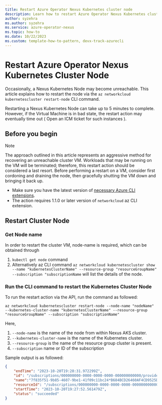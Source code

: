```yaml
---
title: Restart Azure Operator Nexus Kubernetes cluster node 
description: Learn how to restart Azure Operator Nexus Kubernetes cluster node
author: syzehra
ms.author: syzehra
ms.service: azure-operator-nexus
ms.topic: how-to
ms.date: 10/22/2023 
ms.custom: template-how-to-pattern, devx-track-azurecli
---
```


# Restart Azure Operator Nexus Kubernetes Cluster Node

Occasionally, a Nexus Kubernetes Node may become unreachable. This article explains how to restart the node via the `az networkcloud kubernetescluster restart-node` CLI command.

Restarting a Nexus Kubernetes Node can take up to 5 minutes to complete. However, if the Virtual Machine is in bad state, the restart action may eventually time out ( Open an ICM ticket for such instances ).

## Before you begin
> [!NOTE]
> The approach outlined in this article represents an aggressive method for recovering an unreachable cluster VM. Workloads that may be running on the VM will be terminated; therefore, this restart action should be considered a last resort.
> Before performing a restart on a VM, consider first cordoning and draining the node, then gracefully shutting the VM down and bringing it back up.

* Make sure you have the latest version of [necessary Azure CLI extensions](./howto-install-cli-extensions.md).
* The action requires 1.1.0 or later version of `networkcloud` az CLI extension. 

## Restart Cluster Node

### Get Node name
In order to restart the cluster VM, node-name is required, which can be obtained through
1. `kubectl get node` command 
2. Alternatively az CLI command  `az networkcloud kubernetescluster show --name "kubernetesClusterName" --resource-group "resourceGroupName" --subscription "subscriptionName` will list the details of the node. 

### Run the CLI command to restart the Kubernetes Cluster Node

To run the restart action via the API, run the command as followed:

``` azurecli
az networkcloud kubernetescluster restart-node --node-name "nodeName" --kubernetes-cluster-name "kubernetesClusterName" --resource-group "resourceGroupName" --subscription "subscriptionName"
```
Here,
1. `--node-name` is the name of the node from within Nexus AKS cluster.
2. `--kubernetes-cluster-name` is the name of the Kubernetes cluster.
3. `--resource-group` is the name of the resource group cluster is present.
4. `--subscription` name or ID of the subscription


Sample output is as followed:

```json
{
    "endTime": "2023-10-20T19:28:31.972299Z",
    "id": "/subscriptions/000000000-0000-0000-0000-000000000000/providers/Microsoft.NetworkCloud/locations/<location>/operationStatuses/000000000-0000-0000-0000-000000000000",
    "name":"7f835f51-9b85-4607-9be1-41f09c11bc24*B684BCD26460AF4CD9525D5F4FFABA73B623C6A465E9C1E26D7B12EDB3D3EA78",
    "resourceId": "/subscriptions/000000000-0000-0000-0000-000000000000/resourceGroups/myResourceGroup/providers/Microsoft.NetworkCloud/kubernetesClusters/myNexusK8sCluster",
    "startTime": "2023-10-20T19:27:52.561479Z",
    "status": "succeeded"
}
```
 


